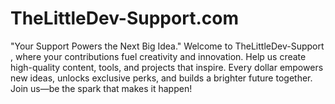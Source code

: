 # TheLittleDev-Support.com
"Your Support Powers the Next Big Idea." Welcome to TheLittleDev-Support , where your contributions fuel creativity and innovation. Help us create high-quality content, tools, and projects that inspire. Every dollar empowers new ideas, unlocks exclusive perks, and builds a brighter future together. Join us—be the spark that makes it happen!
